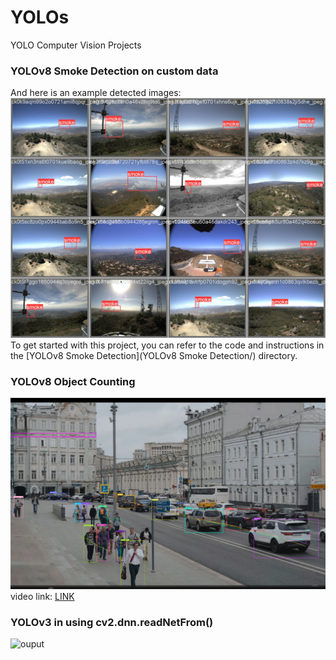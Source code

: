 # YOLOs
YOLO Computer Vision Projects

### **YOLOv8 Smoke Detection on custom data**
And here is an example detected images:
![alt text](<YOLOv8 Smoke Detection/pics/val_batch0_labels.jpg>)
To get started with this project, you can refer to the code and instructions in the [YOLOv8 Smoke Detection](YOLOv8 Smoke Detection/) directory.

### **YOLOv8 Object Counting**
![alt text](image.png)
video link: [LINK](https://drive.google.com/file/d/1D6JdCjS_pD9cX72hBXQWxlYI81iI0wj_/view?usp=sharing)

### **YOLOv3 in using cv2.dnn.readNetFrom()**
![ouput](<YOLOv3 Detection/yolo-gif.gif>)
